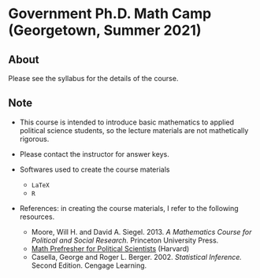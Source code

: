 # Government Ph.D. Math Camp (Georgetown, Summer 2021)

## About

Please see the syllabus for the details of the course.

## Note

- This course is intended to introduce basic mathematics to applied political science students, so the lecture materials are not mathetically rigorous.

- Please contact the instructor for answer keys.

- Softwares used to create the course materials
    - `LaTeX`
    - `R`
 
 - References: in creating the course materials, I refer to the following resources.
    - Moore, Will H. and David A. Siegel. 2013. *A Mathematics Course for Political and Social Research.* Princeton University Press.
    - <a href = "https://iqss.github.io/prefresher/">Math Prefresher for Political Scientists</a> (Harvard)
    - Casella, George and Roger L. Berger. 2002. *Statistical Inference.* Second Edition. Cengage Learning.

